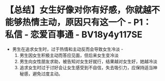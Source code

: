 # 【总结】女生好像对你有好感，你就越不能够热情主动，原因只有这一个 - P1：私信 - 恋爱百事通 - BV18y4y117SE

-   男生在追求女生时，过于热情和主动反而会导致女生冷淡 - 
    1.  男生因女生积极主动而答应见面，但后来女生变冷淡
    2.  男生向女性朋友求助，被告知对女生好就行，结果越对女生好，她越冷淡
    3.  追求女生时过于讨好会让女生感受到不自信，失去吸引力，应保持适当神秘感，避免过度主动。
